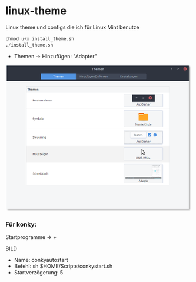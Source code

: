 # linux-theme
Linux theme und configs die ich für Linux Mint benutze

```python
chmod u+x install_theme.sh
./install_theme.sh
```

* Themen -> Hinzufügen: "Adapter"

![screenshot](screenshot.png)

### Für konky:
Startprogramme -> +

BILD

* Name: conkyautostart
* Befehl: sh $HOME/Scripts/conkystart.sh
* Startverzögerung: 5
